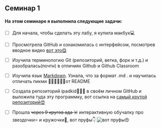 Семинар 1
---
#### На этом семинаре я выполнила следующие задачи:
- [ ] Для начала, чтобы сделать эту лабу, я купила макбук💻
- [ ] Просмотрела GitHub и ознакомилась с интерфейсом, посмотрев вводное видео  [вот это😋](https://vkvideo.ru/video288422991_456239059)
- [ ] Изучила терминологию Git (репозиторий, ветка, форк и т.д.) и разобралась(почти) в отличиях Github и Github Classroom
- [ ] Изучила язык [Markdown](https://github.com/sandino/Markdown-Cheatsheet). Узнала, что за формат .md . и научилась отличать пикми 🎀🤩🥳😇🌸🌷от README
- [ ] Создала репозиторий ipadkid📱👶🏿 в своём личном GitHub и выложила туда эту программку, вот ссылка на [самый крутой репозиторий😍](https://github.com/agashechka/ipadkid) 
- [ ] Прошла  ~~через 9 кругов ада ☠️~~  интерактивную обучалку про звездочки⭐️ и кружочки🤩, вот пруфы👇  ![вот пруфы😍](звездочки.png)

